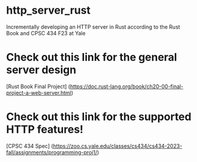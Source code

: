 # http_server_rust
Incrementally developing an HTTP server in Rust according to the Rust Book and CPSC 434 F23 at Yale

# Check out this link for the general server design
[Rust Book Final Project] (https://doc.rust-lang.org/book/ch20-00-final-project-a-web-server.html)

# Check out this link for the supported HTTP features!
[CPSC 434 Spec] (https://zoo.cs.yale.edu/classes/cs434/cs434-2023-fall/assignments/programming-proj1/)
